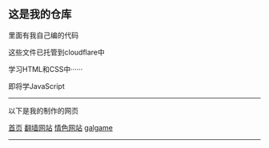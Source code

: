 <!DOCTYPE html>
<html lang="zh-CN">
    <h2>这是我的仓库</h2>
    <p>里面有我自己编的代码</p>
    <p>这些文件已托管到cloudflare中</p>
    <p>学习HTML和CSS中······</p>
    <p>即将学JavaScript</p><hr />
    <p>以下是我的制作的网页</p>
    <a href="https://frontpage-4gl.pages.dev/">首页</a>
    <a href="https://fanqiang-c9l.pages.dev/">翻墙网站</a>
    <a href="https://r18-ees.pages.dev/">情色网站</a>
    <a href="https://galgame-e75.pages.dev/">galgame</a><hr />

